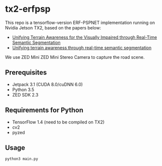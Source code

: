 # tx2-erfpsp
This repo is a tensorflow-version ERF-PSPNET implementation running on Nvidia Jetson TX2, based on the papers below:
- [Unifying Terrain Awareness for the Visually Impaired through Real-Time Semantic Segmentation](https://www.mdpi.com/1424-8220/18/5/1506)
- [Unifying terrain awareness through real-time semantic segmentation](http://www.wangkaiwei.org/file/publications/iv2018_kailun.pdf)

We use ZED Mini ZED Mini Stereo Camera to capture the road scene.

## Prerequisites
- Jetpack 3.1 (CUDA 8.0/cuDNN 6.0)
- Python 3.5
- ZED SDK 2.3

## Requirements for Python
- TensorFlow 1.4 (need to be compiled on TX2)
- cv2
- pyzed

## Usage
```python
python3 main.py
```